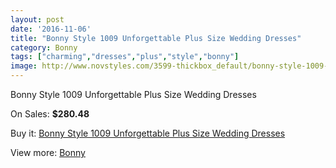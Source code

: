 ```yaml
---
layout: post
date: '2016-11-06'
title: "Bonny Style 1009 Unforgettable Plus Size Wedding Dresses"
category: Bonny
tags: ["charming","dresses","plus","style","bonny"]
image: http://www.novstyles.com/3599-thickbox_default/bonny-style-1009-unforgettable-plus-size-wedding-dresses.jpg
---
```

Bonny Style 1009 Unforgettable Plus Size Wedding Dresses

On Sales: **$280.48**
<a href="https://www.novstyles.com/en/bonny/2165-bonny-style-1009-unforgettable-plus-size-wedding-dresses.html"><amp-img layout="responsive" width="600" height="600" src="//www.novstyles.com/3599-thickbox_default/bonny-style-1009-unforgettable-plus-size-wedding-dresses.jpg" alt="Bonny Style 1009 Unforgettable Plus Size Wedding Dresses 0" /></a>
<a href="https://www.novstyles.com/en/bonny/2165-bonny-style-1009-unforgettable-plus-size-wedding-dresses.html"><amp-img layout="responsive" width="600" height="600" src="//www.novstyles.com/3600-thickbox_default/bonny-style-1009-unforgettable-plus-size-wedding-dresses.jpg" alt="Bonny Style 1009 Unforgettable Plus Size Wedding Dresses 1" /></a>

Buy it: [Bonny Style 1009 Unforgettable Plus Size Wedding Dresses](https://www.novstyles.com/en/bonny/2165-bonny-style-1009-unforgettable-plus-size-wedding-dresses.html "Bonny Style 1009 Unforgettable Plus Size Wedding Dresses")

View more: [Bonny](https://www.novstyles.com/en/11-bonny "Bonny")